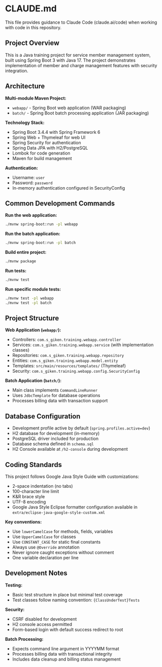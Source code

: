 # CLAUDE.md

This file provides guidance to Claude Code (claude.ai/code) when working with code in this repository.

## Project Overview

This is a Java training project for service member management system, built using Spring Boot 3 with Java 17. The project demonstrates implementation of member and charge management features with security integration.

## Architecture

**Multi-module Maven Project:**
- `webapp/` - Spring Boot web application (WAR packaging)
- `batch/` - Spring Boot batch processing application (JAR packaging)

**Technology Stack:**
- Spring Boot 3.4.4 with Spring Framework 6
- Spring Web + Thymeleaf for web UI
- Spring Security for authentication
- Spring Data JPA with H2/PostgreSQL
- Lombok for code generation
- Maven for build management

**Authentication:**
- Username: `user`
- Password: `password`
- In-memory authentication configured in SecurityConfig

## Common Development Commands

**Run the web application:**
```bash
./mvnw spring-boot:run -pl webapp
```

**Run the batch application:**
```bash
./mvnw spring-boot:run -pl batch
```

**Build entire project:**
```bash
./mvnw package
```

**Run tests:**
```bash
./mvnw test
```

**Run specific module tests:**
```bash
./mvnw test -pl webapp
./mvnw test -pl batch
```

## Project Structure

**Web Application (`webapp/`):**
- Controllers: `com.s_giken.training.webapp.controller`
- Services: `com.s_giken.training.webapp.service` (with implementation classes)
- Repositories: `com.s_giken.training.webapp.repository`
- Entities: `com.s_giken.training.webapp.model.entity`
- Templates: `src/main/resources/templates/` (Thymeleaf)
- Security: `com.s_giken.training.webapp.config.SecurityConfig`

**Batch Application (`batch/`):**
- Main class implements `CommandLineRunner`
- Uses `JdbcTemplate` for database operations
- Processes billing data with transaction support

## Database Configuration

- Development profile active by default (`spring.profiles.active=dev`)
- H2 database for development (in-memory)
- PostgreSQL driver included for production
- Database schema defined in `schema.sql`
- H2 Console available at `/h2-console` during development

## Coding Standards

This project follows Google Java Style Guide with customizations:
- 2-space indentation (no tabs)
- 100-character line limit
- K&R brace style
- UTF-8 encoding
- Google Java Style Eclipse formatter configuration available in `extra/eclipse-java-google-style-custom.xml`

**Key conventions:**
- Use `lowerCamelCase` for methods, fields, variables
- Use `UpperCamelCase` for classes
- Use `CONSTANT_CASE` for static final constants
- Always use `@Override` annotation
- Never ignore caught exceptions without comment
- One variable declaration per line

## Development Notes

**Testing:**
- Basic test structure in place but minimal test coverage
- Test classes follow naming convention: `{ClassUnderTest}Tests`

**Security:**
- CSRF disabled for development
- H2 console access permitted
- Form-based login with default success redirect to root

**Batch Processing:**
- Expects command line argument in YYYYMM format
- Processes billing data with transactional integrity
- Includes data cleanup and billing status management